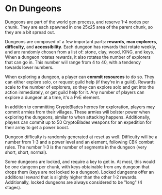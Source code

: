 # On Dungeons

Dungeons are part of the world gen process, and reserve 1-4 nodes per chunk. They are each spawned in one 25x25 area of the parent chunk, so they are a bit spread out.

Dungeons are composed of a few important parts: **rewards**, **max explorers**, **difficulty**, and **accessibility**. Each dungeon has rewards that rotate weekly, and are randomly chosen from a list of: stone, clay, wood, KING, and keys. When a dungeon rotates rewards, it also rotates the number of explorers that can go in. This number will range from 4 to 40, with a tendency towards lower numbers. 

When exploring a dungeon, a player can **commit resources** to do so. They can either explore solo, or request guild help \(if they're in a guild\). Rewards scale to the number of explorers, so they can explore solo and get into the action immediately, or get guild help for it. Any number of players can explore a dungeon at a time, it's a PvE element. 

In addition to committing CryptoBlades heroes for exploration, players may commit armies from their villages. These armies will bolster power when exploring the dungeons, similar to when attacking happens. Additionally, players can commit up to 50 CryptoBlades weapons for an expedition for their army to get a power boost.

Dungeon difficulty is randomly generated at reset as well. Difficulty will be a number from 1-3 and a power level and an element, following CBK combat rules. The number 1-3 is the number of segments in the dungeon \(very short, short, normal\).

Some dungeons are locked, and require a key to get in. At most, this would be one dungeon per chunk, with keys obtainable from any dungeon that drops them \(keys are not locked to a dungeon\). Locked dungeons offer an additional reward that is slightly higher than the other 1-2 rewards. Additionally, locked dungeons are always considered to be "long" \(4 stages\).

